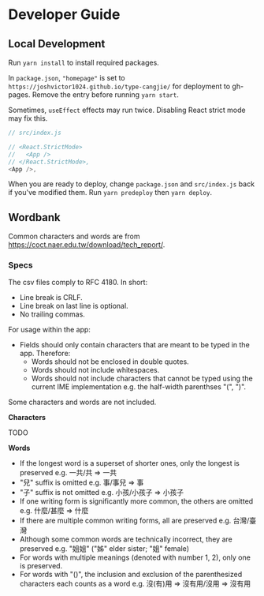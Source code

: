 # Developer Guide

## Local Development

Run `yarn install` to install required packages.

In `package.json`, `"homepage"` is set to `https://joshvictor1024.github.io/type-cangjie/` for deployment to gh-pages. Remove the entry before running `yarn start`.

Sometimes, `useEffect` effects may run twice. Disabling React strict mode may fix this.

```js
// src/index.js

// <React.StrictMode>
//   <App />
// </React.StrictMode>,
<App />,
```

When you are ready to deploy, change `package.json` and `src/index.js` back if you've modified them. Run `yarn predeploy` then `yarn deploy`.

## Wordbank

Common characters and words are from https://coct.naer.edu.tw/download/tech_report/.

### Specs

The csv files comply to RFC 4180. In short:

- Line break is CRLF.
- Line break on last line is optional.
- No trailing commas.

For usage within the app:

- Fields should only contain characters that are meant to be typed in the app. Therefore:
  - Words should not be enclosed in double quotes.
  - Words should not include whitespaces.
  - Words should not include characters that cannot be typed using the current IME implementation e.g. the half-width parenthses "(", ")".

Some characters and words are not included.

**Characters**

TODO

**Words**

- If the longest word is a superset of shorter ones, only the longest is preserved e.g. 一共/共 => 一共
- "兒" suffix is omitted e.g. 事/事兒 => 事
- "子" suffix is not omitted e.g. 小孩/小孩子 => 小孩子
- If one writing form is significantly more common, the others are omitted e.g. 什麼/甚麼 => 什麼
- If there are multiple common writing forms, all are preserved e.g. 台灣/臺灣
- Although some common words are technically incorrect, they are preserved e.g. "姐姐" ("姊" elder sister; "姐" female)
- For words with multiple meanings (denoted with number 1, 2), only one is preserved.
- For words with "()", the inclusion and exclusion of the parenthesized characters each counts as a word e.g. 沒(有)用 => 沒有用/沒用 => 沒有用
